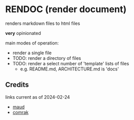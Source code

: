# RENDOC (render document)
renders markdown files to html files

**very** opinionated

main modes of operation:
- render a single file
- TODO: render a directory of files
- TODO: render a select number of 'template' lists of files
    - e.g. README.md, ARCHITECTURE.md is 'docs'

## Credits
links current as of 2024-02-24
- [maud](https://maud.lambda.xyz/)
- [comrak](hrzn.ee/kivikakk/comrak)
